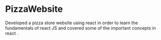 # PizzaWebsite
Developed a pizza store website using react in order to learn the fundamentals of react JS and covered some of the important concepts in react .
